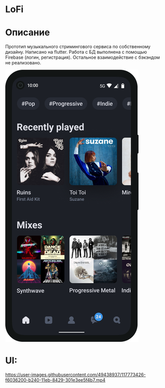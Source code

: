 # LoFi

# Описание
Прототип музыкального стримингового сервиса по собственному дизайну. Написано на flutter. Работа с БД выполнена с помощью Firebase (логин, регистрация). Остальное взаимодействие с бэкэндом не реализовано.

![alt text](assets/image/screenshot.png)

# UI:

https://user-images.githubusercontent.com/49438937/117773426-f6036200-b240-11eb-8429-301e3ee5f4b7.mp4



